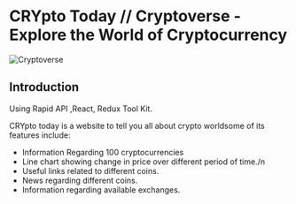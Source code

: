 # CRYpto Today // Cryptoverse - Explore the World of Cryptocurrency

![Cryptoverse](https://i.ibb.co/8gh5Jc8/image.png)

## Introduction
Using Rapid API ,React, Redux Tool Kit.

CRYpto today is a website to tell you all about crypto worldsome of its features include:

- Information Regarding 100 cryptocurrencies
- Line chart showing change in price over different period of time./n
- Useful links related to different coins.
- News regarding different coins.
- Information regarding available exchanges.
